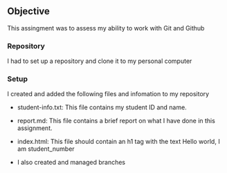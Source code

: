 ## Objective
This assingment was to assess my ability to work with Git and Github

### Repository
I had to set up a repository and clone it to my personal computer

### Setup
I created and added the following files and infomation to my repository
- student-info.txt: This file contains my student ID and name.

- report.md: This file contains a brief report on what I have done in this assignment.

- index.html: This file should contain an h1 tag with the text Hello world, I am student_number

- I also created and managed branches

